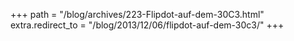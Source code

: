 +++
path = "/blog/archives/223-Flipdot-auf-dem-30C3.html"
extra.redirect_to = "/blog/2013/12/06/flipdot-auf-dem-30c3/"
+++
